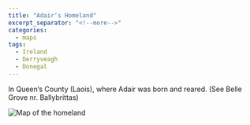 ```yaml
---
title: "Adair‘s Homeland"
excerpt_separator: "<!--more-->"
categories:
  - maps
tags:
  - Ireland
  - Derryveagh
  - Donegal
---
```

In Queen‘s County (Laois), where Adair was born and reared. (See Belle Grove nr. Ballybrittas)
<!--more-->
![Map of the homeland](/images/maps/adiar-homeland.jpg)  
